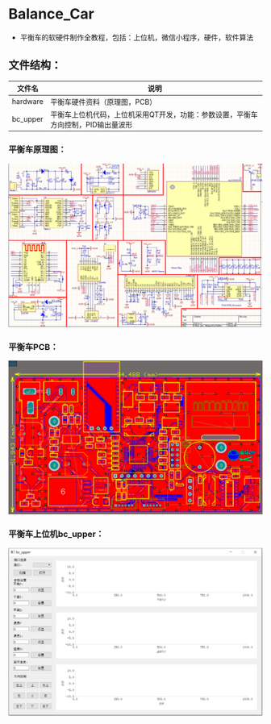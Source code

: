 # Balance_Car
- 平衡车的软硬件制作全教程，包括：上位机，微信小程序，硬件，软件算法
 
## 文件结构：

| 文件名 | 说明 |
|--------|------|
| hardware | 平衡车硬件资料（原理图，PCB） |
| bc_upper | 平衡车上位机代码，上位机采用QT开发，功能：参数设置，平衡车方向控制，PID输出量波形 | 



### 平衡车原理图：
![avatar](/image/hw_sch.png)

### 平衡车PCB：
![avatar](/image/hw_pcb.png)

### 平衡车上位机bc_upper：
![image](/image/bc_upper.png)


